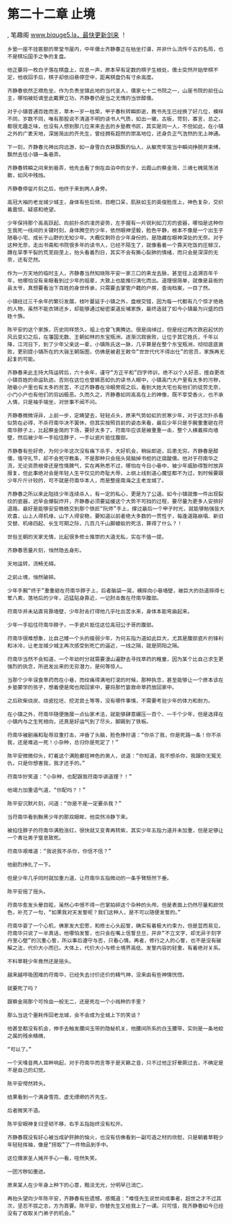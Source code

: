 # 第二十二章 止境
, 笔趣阁 www.biquge5.la，最快更新剑来 ！

    乡塾一座不挂匾额的草堂书屋内，中年儒士齐静春正在枯坐打谱，并非什么流传千古的名局，也不是棋坛国手之争的复盘。

    他正要将一枚白子落在棋盘上，叹息一声，原本早有定数的棋子生根处，儒士突然开始举棋不定，他收回手后，棋子却依旧悬停空中，距离棋盘仍有寸余高度。

    齐静春依然正襟危坐，作为负责坐镇此地的当代圣人，儒家七十二书院之一，山崖书院的前任山主，哪怕被贬谪至此戴罪立功，齐静春仍是当之无愧的当世醇儒。

    对于小镇普通百姓而言，草木一岁一枯荣，甲子春秋转瞬即逝，教书先生已经换了好几位，模样不同，岁数不同，唯有那股说不清道不明的读书人气质，如出一辙，古板，苛刻，寡言，总之，都很无趣乏味，也没有人想到那几位来来去去的乡塾教书匠，其实是同一人，不但如此，在小镇之外的广袤天地，深居简出的齐先生，曾经拥有超然的崇高地位，还身负正气浩然的无上神通。

    下一刻，齐静春元神出窍远游，如一身雪白衣袂飘飘的仙人，从躯壳牢笼当中瞬间挣脱开束缚，飘然去往小镇一条巷弄。

    齐静春转瞬之间来到巷弄，他先去看了倒在血泊中的女子，云霞山的蔡金简，三魂七魄晃荡消散，如风中残烛。

    齐静春停留片刻之后，他终于来到两人身旁。

    高冠大袖的老龙城少城主，身体有些后倾，目瞪口呆，肌肤如玉的英俊脸庞上，神色复杂，交织着震惊、疑惑和绝望。

    少年保持那个高高跃起、向前扑杀的凌厉姿势，左手握有一片锐利如刀刃的瓷器，哪怕是这种你生我死一线间的关键时刻，身体腾空的少年，依然眼神坚毅，脸色平静，根本不像是一个出生于陋巷小宅、成长于山野的无知少年。大概仅剩符合少年身份的，是隐藏在眼神深处的无奈。对于这种无奈，走出书斋和书院很多年的读书人，已经不陌生了，就像看着一个靠天吃饭的庄稼汉，蹲在旱季干裂的荒芜田垄上，抬头看着烈日，其实不会有撕心裂肺的情绪，而只会是深深的无奈，还有茫然。

    作为一方天地的临时主人，齐静春当然知晓陈平安一家三口的来龙去脉，甚至往上追溯百年千年，他哪怕没有亲眼看到过少年的祖辈，大致上也能推衍演化而出。道理很简单，就像是县衙的县太爷，真想要看治下百姓的身世传承，只需要去掌管户籍的户房，查询档案，一目了然。

    小镇经过三千余年的繁衍发展，枝叶蔓延于小镇之外，盘根交错，因为每一代都有几个惊才绝艳的人物，虽然不能衣锦还乡，却能够通过秘密渠道反哺家族，最终造就了如今小镇最为兴盛的四姓十族。

    陈平安的这个家族，历史同样悠久，祖上也曾飞黄腾达、很是阔绰过，但是经过两次跌宕起伏的风云变幻之后，在藩国无数、王朝如林的东宝瓶洲，逐渐沉寂衰败，让位于其它姓氏，千年以降，江河日下，到了少年父亲这一辈，小镇陈氏这一脉，几乎算是在整个东宝瓶洲，彻彻底底衰败，更别提小镇所在的大骊王朝版图，仿佛是被君王敕令“世世代代不得出仕”的官员，家族再无起复的可能。

    齐静春来此主持大阵运转后，六十余年，谨守“方正平和”四字师训，绝不以个人好恶，擅自更改小镇百姓的命运轨迹。否则在这位也曾嫉恶如仇的读书人眼中，小镇高门大户里有太多的污秽，陋巷小户里也有太多的贫苦，不过齐静春在冷眼旁观之后，看到大姓大宅也有他们的徒劳无奈，小门小户也有他们的穷凶极恶。久而久之，齐静春如同高高在上的神像，既不享受香火，也不承人情，只是袖手端坐，对世事不闻不问。

    齐静春微微讶异，上前一步，定睛望去，轻轻点头，原来气势如虹的贫寒少年，对于这次扑杀看似势在必得，不杀苻南华决不罢休，但其实按照目前的姿态来看，最后少年只是手腕重重砸在苻南华脖子上，比起蔡金简的下场，要好太多了。苻南华应该是被重重一击，整个人横着摔向墙壁，然后被少年一手掐住脖子，一手以瓷片抵住腹部。

    齐静春有些好奇，为何少年这次没有痛下杀手，大好机会，稍纵即逝，后患无穷。齐静春是醇儒，恪守礼节，却不会死守教条，不是那种只会摇头晃脑掉书柜的迂腐酸儒。他对于苻南华之流，无论资质根骨还是性情脾气，实在再熟悉不过，哪怕在今日小巷中，被少年威胁得暂时放弃报复，但此事绝对会是年轻人生平仅见的奇耻大辱，上纲上线到道心魔怔都不为过，到时候要跟少年斤斤计较的，可不就是苻南华本人，而是整座南海之主老龙城了。

    齐静春之所以来此阻挠少年连续杀人，有一定的私心，更是为了公道。如今小镇就像一件出现裂纹的瓷器，迟早会爆裂炸开，齐静春必须要延缓这个大势不可挡的过程，要尽量为更多人安排好退路，最好是能够安安稳稳交到那个铁匠“阮师”手上，撑过最后一个甲子时光，就能够勉强皆大欢喜，山上人得机缘，山下人得安稳，要知道以前者绝大多数的一贯性子，每逢道路崩塌、新旧交替、机缘四起、长生可期之际，几百几千山脚蝼蚁的死活，算得了什么？！

    世俗王朝的天家无情，比起很多修士推崇的大道无私，实在不值一提。

    齐静春思量片刻，悄然隐去身形。

    天地运转，流畅无碍。

    之前止境，悄然破碎。

    少年手腕“终于”重重砸在苻南华脖子上，后者脑袋一晃，横摔向小巷墙壁，被巨大的劲道摔得七荤八素，落地后的少年，迅猛贴身靠近，一记肘击轰在苻南华腹部。

    苻南华并未站直背靠墙壁，少年肘击打得他几乎吐出苦水来，身体本能弯曲起来。

    少年一手掐住苻南华脖子，一手瓷片抵住这位高冠公子哥的腹部。

    苻南华很难想象，比自己矮一个头的瘦弱少年，为何五指力道如此巨大，尤其是腹部瓷片的锋利和冰冷，让老龙城少城主再次感受到死亡的逼近，一线之隔，就是阴阳之隔。

    苻南华当然不会知道，一个年幼时分就需要漫山遍野去寻找草药的稚童，因为某个比自己求生更强烈的执念，所迸发出来的无穷潜力，是何等惊人。

    当那个少年误食草药而在小巷，而绞痛得满地打滚的时候，那种执念，甚至能够让一个原本该在乡塾蒙学的孩子，想着便是爬也爬回家中，要将那竹篓救命草药放回家中。

    之后砍柴烧炭、烧瓷拉坯、挖泥尝土等等，没有哪件事情，不需要考验少年的体力和耐力。

    在小镇之外，苻南华随便施展一点仙家术法，就能够肆意碾压一百个、一千个少年，但是选择在小镇内与之生死相向，还真是好运气到了尽头，脚踢到了铁板。

    苻南华被剧痛和耻辱双重打击，冲昏了头脑，脸色狰狞道：“你杀了我，你是死路一条！你不杀我，还是难逃一死！小杂种，总归你是死定了！”

    陈平安微微仰头，盯着这个满脸癫狂神色的男人，说道：“你知道，我不想杀你，我跟你无冤无仇，只是你想害我，我才还手的。”

    苻南华狞笑道：“小杂种，也配跟我苻南华讲道理？！”

    他竭力加重语气道，“你配吗？！”

    陈平安沉默片刻，问道：“你是不是一定要杀我？”

    当苻南华看到黝黑少年的那双眼眸，他突然冷静下来。

    被掐住脖子的苻南华满脸涨红，很快就又变青再转紫，其实少年五指力道并未加重，但是足够让一个青壮男子窒息致死。

    苻南华艰难道：“我说我不杀你，你信不信？”

    他剧烈挣扎了一下。

    但是少年几乎同时就加重力道，让苻南华五指微动的一条手臂颓然下垂。

    陈平安摇了摇头。

    苻南华愈发头晕目眩，虽然心中恨不得一巴掌拍碎这个杂种的头颅，但是表面上仍然尽量和颜悦色，补充了一句，“如果我对天发誓呢？我们这种人，是不可以随便发誓的。”

    苻南华耍了一个心机，佛家发大宏愿，和修士心头起誓，确实有着极大约束力，但是显而易见，苻南华只说了一半真话，他哪怕发誓，也只会在嘴上信誓旦旦，并非“不立文字、却无异于刻字丹室心壁”的沉重心誓，所以事后遵守与否，只看心情。再者，修行之人的心誓，也不是没有破解之法，代价大小而已。大体上，代价大小与修士境界高低、发誓内容的轻重，有着绝对关系。

    不料草鞋少年竟然还是摇头。

    越来越呼吸困难的苻南华，已经失去讨价还价的精气神，没来由有些神情恍惚。

    就要死了吗？

    跟蔡金简那个可怜虫一般无二，还是死在一个小贱种的手里？

    那么当这个噩耗传回老龙城，会不会成为全城上下的笑谈？

    他甚至都没有机会，伸手去触发腰间玉带的隐秘机关，他腰间所系的白玉腰带，实则是一条地蛟之属的残余精魄，

    “可以了。”

    一个天嗓音两人耳畔响起，对于苻南华而言等于是天籁之音，只不过他正好晕厥过去，不确定是不是自己的幻觉。

    陈平安愕然转头。

    结果看到一个满身雪亮、虚无缥缈的齐先生。

    后者微笑不语。

    陈平安眼神复归坚韧不移，右手五指始终没有松开。

    齐静春既没有好心被当成驴肝肺的恼火，也没有仿佛看到一副可造之材的欣慰，只是朝着草鞋少年轻轻挥袖，像是“捞取”了一件物品到手中。

    这位儒家圣人摊开手心一看，哑然失笑。

    一团污秽如墨迹。

    原来某人在少年身上种下的心意，黯淡无光，分明早已消亡。

    再抬头望向少年陈平安，齐静春有些遗憾，感慨道：“难怪先生说世间成事者，超世之才不过其次，坚忍不拔之志，方为首要。陈平安，你替先生又给我上了一课。只可惜，我齐静春如今已经没有了收取关门弟子的机会。”